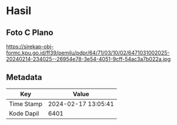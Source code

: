 # Hasil

## Foto C Plano

https://sirekap-obj-formc.kpu.go.id/ff39/pemilu/pdpr/64/71/03/10/02/6471031002025-20240214-234025--26954e78-3e54-4051-9cff-54ac3a7b022a.jpg


## Metadata

| Key        | Value               |
| ---------- | ------------------- |
| Time Stamp | 2024-02-17 13:05:41 |
| Kode Dapil | 6401                |



